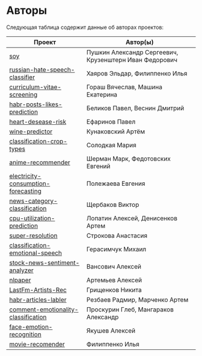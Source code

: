 # Авторы

Следующая таблица содержит данные об авторах проектов:

| Проект | Автор(ы) |
| --- | --- |
| [soy](./soy/) | Пушкин Александр Сергеевич, Крузенштерн Иван Федорович |
| [russian-hate-speech-classifier](./russian-hate-speech-classifier/) | Хаяров Эльдар, Филиппенко Илья |
| [curriculum-vitae-screening](./curriculum-vitae-screening) | Гораш Вячеслав, Машина Екатерина|
| [habr-posts-likes-prediction](./habr-posts-likes-prediction/) | Беликов Павел, Веснин Дмитрий |
| [heart-desease-risk](./heart-desease-risk/) | Ефаринов Павел |
| [wine-predictor](./wine-predictor/) | Кунаковский Артём |
| [classification-crop-types](./classification-crop-types/) | Солодкая Мария |
| [anime-recommender](./anime-recommender/) | Шерман Марк, Федотовских Евгений |
| [electricity-consumption-forecasting](./electricity-consumption-forecasting/) | Полежаева Евгения |
| [news-category-classification](./news-category-classification/) | Щербаков Виктор |
| [cpu-utilization-prediction](./cpu-utilization-prediction/) | Лопатин Алексей, Денисенков Артем |
| [super-resolution](./super-resolution/) | Строкова Анастасия |
| [classification-emotional-speech](./classification-emotional-speech/) | Герасимчук Михаил |
| [stock-news-sentiment-analyzer](./stock-news-sentiment-analyzer) | Вансович Алексей |
| [nlpaper](./nlpaper/) | Артемьев Алексей |
| [LastFm-Artists-Rec](./LastFm-Artists-Rec) | Грищенков Никита |
| [habr-articles-labler](./habr-articles-labler/) | Резбаев Радмир, Марченко Артем |
| [comment-emotionality-classification](./comment-emotionality-classification/) | Проскурин Глеб, Мангараков Александр |
| [face-emotion-recognition](./face-emotion-recognition) | Якушев Алексей |
| [movie-recomender](./movie-recomender) | Филиппенко Илья |
